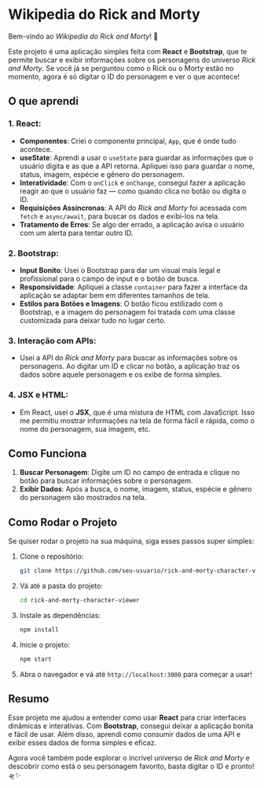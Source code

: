 # Wikipedia do Rick and Morty

Bem-vindo ao *Wikipedia do Rick and Morty*! 🎉

Este projeto é uma aplicação simples feita com **React** e **Bootstrap**, que te permite buscar e exibir informações sobre os personagens do universo *Rick and Morty*. Se você já se perguntou como o Rick ou o Morty estão no momento, agora é só digitar o ID do personagem e ver o que acontece!

## O que aprendi

### 1. **React**: 
   - **Componentes**: Criei o componente principal, `App`, que é onde tudo acontece.
   - **useState**: Aprendi a usar o `useState` para guardar as informações que o usuário digita e as que a API retorna. Apliquei isso para guardar o nome, status, imagem, espécie e gênero do personagem.
   - **Interatividade**: Com o `onClick` e `onChange`, consegui fazer a aplicação reagir ao que o usuário faz — como quando clica no botão ou digita o ID.
   - **Requisições Assíncronas**: A API do *Rick and Morty* foi acessada com `fetch` e `async/await`, para buscar os dados e exibi-los na tela.
   - **Tratamento de Erros**: Se algo der errado, a aplicação avisa o usuário com um alerta para tentar outro ID.

### 2. **Bootstrap**:
   - **Input Bonito**: Usei o Bootstrap para dar um visual mais legal e profissional para o campo de input e o botão de busca.
   - **Responsividade**: Apliquei a classe `container` para fazer a interface da aplicação se adaptar bem em diferentes tamanhos de tela.
   - **Estilos para Botões e Imagens**: O botão ficou estilizado com o Bootstrap, e a imagem do personagem foi tratada com uma classe customizada para deixar tudo no lugar certo.

### 3. **Interação com APIs**:
   - Usei a API do *Rick and Morty* para buscar as informações sobre os personagens. Ao digitar um ID e clicar no botão, a aplicação traz os dados sobre aquele personagem e os exibe de forma simples.

### 4. **JSX e HTML**:
   - Em React, usei o **JSX**, que é uma mistura de HTML com JavaScript. Isso me permitiu mostrar informações na tela de forma fácil e rápida, como o nome do personagem, sua imagem, etc.

## Como Funciona

1. **Buscar Personagem**: Digite um ID no campo de entrada e clique no botão para buscar informações sobre o personagem.
2. **Exibir Dados**: Após a busca, o nome, imagem, status, espécie e gênero do personagem são mostrados na tela.

## Como Rodar o Projeto

Se quiser rodar o projeto na sua máquina, siga esses passos super simples:

1. Clone o repositório:
   ```bash
   git clone https://github.com/seu-usuario/rick-and-morty-character-viewer.git
   ```

2. Vá até a pasta do projeto:
   ```bash
   cd rick-and-morty-character-viewer
   ```

3. Instale as dependências:
   ```bash
   npm install
   ```

4. Inicie o projeto:
   ```bash
   npm start
   ```

5. Abra o navegador e vá até `http://localhost:3000` para começar a usar!

## Resumo

Esse projeto me ajudou a entender como usar **React** para criar interfaces dinâmicas e interativas. Com **Bootstrap**, consegui deixar a aplicação bonita e fácil de usar. Além disso, aprendi como consumir dados de uma API e exibir esses dados de forma simples e eficaz. 

Agora você também pode explorar o incrível universo de *Rick and Morty* e descobrir como está o seu personagem favorito, basta digitar o ID e pronto! 🛸✨

